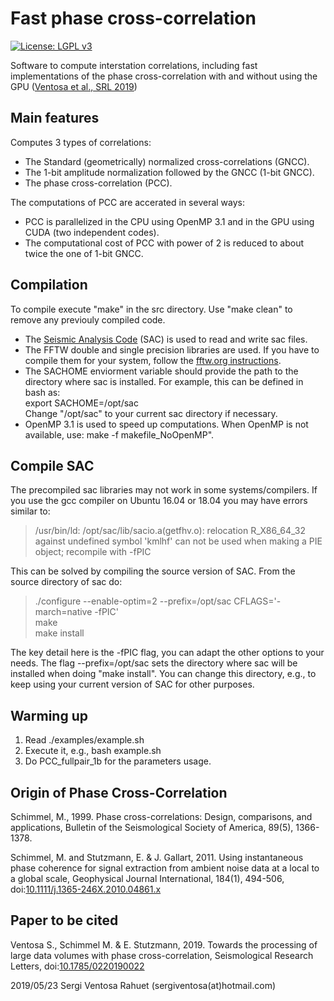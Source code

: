 Fast phase cross-correlation
============================

[![License: LGPL v3](https://img.shields.io/badge/License-LGPL%20v3-blue.svg)](https://www.gnu.org/licenses/lgpl-3.0)

Software to compute interstation correlations, including fast implementations of the 
phase cross-correlation with and without using the GPU ([Ventosa et al., SRL 2019](https://doi.org/10.1785/0220190022))

Main features
-------------
Computes 3 types of correlations:
 * The Standard (geometrically) normalized cross-correlations (GNCC).
 * The 1-bit amplitude normalization followed by the GNCC (1-bit GNCC).
 * The phase cross-correlation (PCC).

The computations of PCC are accerated in several ways:
 * PCC is parallelized in the CPU using OpenMP 3.1 and in the GPU using CUDA (two independent codes).
 * The computational cost of PCC with power of 2 is reduced to about twice the one of 1-bit GNCC.

Compilation
-----------
To compile execute "make" in the src directory. Use "make clean" to remove any previouly 
compiled code.

 * The [Seismic Analysis Code](http://ds.iris.edu/ds/nodes/dmc/software/downloads/sac/) (SAC) is used to read and write sac files.
 * The FFTW double and single precision libraries are used. If you have to compile them 
   for your system, follow the [fftw.org instructions](http://www.fftw.org/fftw3_doc/Installation-and-Customization.html#Installation-and-Customization). 
 * The SACHOME enviorment variable should provide the path to the directory where sac is
   installed. For example, this can be defined in bash as:  
   export SACHOME=/opt/sac  
   Change "/opt/sac" to your current sac directory if necessary.
 * OpenMP 3.1 is used to speed up computations. When OpenMP is not available, use:
   make -f makefile_NoOpenMP".

Compile SAC
-----------
The precompiled sac libraries may not work in some systems/compilers. If you use the gcc 
compiler on Ubuntu 16.04 or 18.04 you may have errors similar to:
>  /usr/bin/ld: /opt/sac/lib/sacio.a(getfhv.o): relocation R_X86_64_32 against undefined symbol 'kmlhf' can not be used when making a PIE object; recompile with -fPIC

This can be solved by compiling the source version of SAC. From the source directory of sac do:
>  ./configure --enable-optim=2 --prefix=/opt/sac CFLAGS='-march=native -fPIC' \
>  make \
>  make install

The key detail here is the -fPIC flag, you can adapt the other options to your needs.
The flag --prefix=/opt/sac sets the directory where sac will be installed when doing 
"make install". You can change this directory, e.g., to keep using your current 
version of SAC for other purposes.

Warming up
----------
 1. Read ./examples/example.sh
 2. Execute it, e.g., bash example.sh
 3. Do PCC_fullpair_1b for the parameters usage.
   
Origin of Phase Cross-Correlation
---------------------------------
Schimmel, M., 1999. Phase cross-correlations: Design, comparisons, and applications,
Bulletin of the Seismological Society of America, 89(5), 1366-1378.

Schimmel, M. and Stutzmann, E. & J. Gallart, 2011. Using instantaneous phase coherence 
for signal extraction from ambient noise data at a local to a global scale, Geophysical 
Journal International, 184(1), 494-506, doi:[10.1111/j.1365-246X.2010.04861.x](https://doi.org/10.1111/j.1365-246X.2010.04861.x)
   
Paper to be cited
-----------------
Ventosa S., Schimmel M. & E. Stutzmann, 2019. Towards the processing of large data 
volumes with phase cross-correlation, Seismological Research Letters, doi:[10.1785/0220190022](https://doi.org/10.1785/0220190022)

2019/05/23 Sergi Ventosa Rahuet (sergiventosa(at)hotmail.com)
